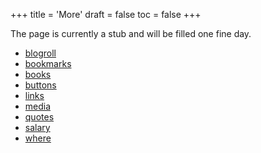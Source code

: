+++
title = 'More'
draft = false
toc = false
+++

The page is currently a stub and will be filled one fine day.

- [blogroll](blogroll.md)
- [bookmarks](bookmarks.md)
- [books](books.md)
- [buttons](buttons.md)
- [links](links.md)
- [media](media.md)
- [quotes](quotes.md)
- [salary](salary.md)
- [where](where.md)
